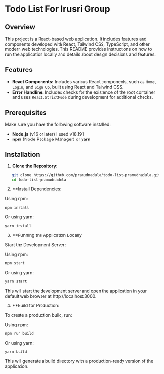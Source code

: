 # Todo List For Irusri Group

## Overview

This project is a React-based web application. It includes features and components developed with React, Tailwind CSS, TypeScript, and other modern web technologies. This README provides instructions on how to run the application locally and details about design decisions and features.

## Features

- **React Components:** Includes various React components, such as `Home`, `Login`, and `Sign Up`, built using React and Tailwind CSS.
- **Error Handling:** Includes checks for the existence of the root container and uses `React.StrictMode` during development for additional checks.

## Prerequisites

Make sure you have the following software installed:

- **Node.js** (v16 or later) I used v18.19.1
- **npm** (Node Package Manager) or **yarn**

## Installation

1. **Clone the Repository:**

```bash
   git clone https://github.com/pramudnadula/todo-list-pramudnadula.git
   cd todo-list-pramudnadula
```

2. **Install Dependencies:

Using npm:
```bash
npm install
```
Or using yarn:
```bash
yarn install
```

3. **Running the Application Locally

Start the Development Server:

Using npm:
```bash
npm start
```

Or using yarn:
```bash
yarn start
```

This will start the development server and open the application in your default web browser at http://localhost:3000.

4. **Build for Production:

To create a production build, run:

Using npm:

```bash
npm run build
```

Or using yarn:
```bash
yarn build
```
This will generate a build directory with a production-ready version of the application.

